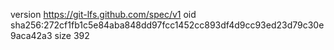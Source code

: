 version https://git-lfs.github.com/spec/v1
oid sha256:272cf1fb1c5e84aba848dd97fcc1452cc893df4d9cc93ed23d79c30e9aca42a3
size 392
